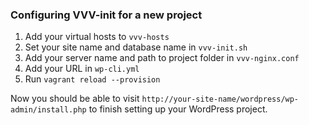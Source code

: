 ### Configuring VVV-init for a new project

1. Add your virtual hosts to `vvv-hosts`
2. Set your site name and database name in `vvv-init.sh`
3. Add your server name and path to project folder in `vvv-nginx.conf`
4. Add your URL in `wp-cli.yml`
5. Run `vagrant reload --provision`

Now you should be able to visit `http://your-site-name/wordpress/wp-admin/install.php` to finish setting up your WordPress project.

